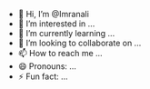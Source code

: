 - 👋 Hi, I’m @Imranali
- 👀 I’m interested in ...
- 🌱 I’m currently learning ...
- 💞️ I’m looking to collaborate on ...
- 📫 How to reach me ...
- 😄 Pronouns: ...
- ⚡ Fun fact: ...

<!---
Imranjaani/Imranjaani is a ✨ special ✨ repository because its `README.md` (this file) appears on your GitHub profile.
You can click the Preview link to take a look at your changes.
--->
